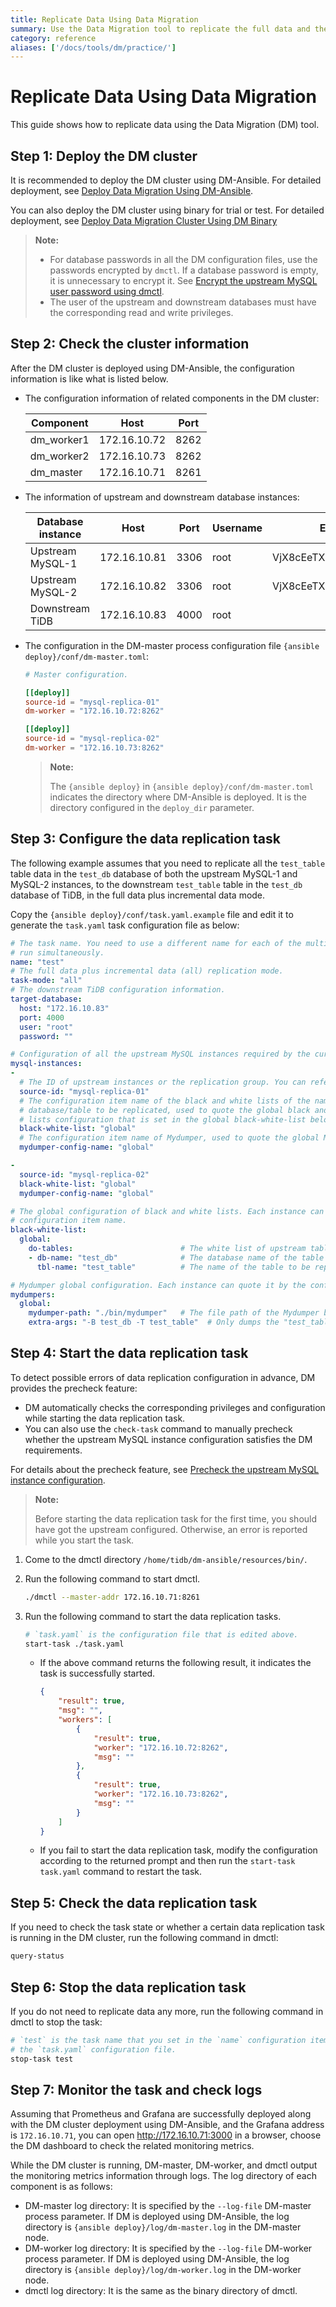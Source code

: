 ```yaml
---
title: Replicate Data Using Data Migration
summary: Use the Data Migration tool to replicate the full data and the incremental data.
category: reference
aliases: ['/docs/tools/dm/practice/']
---
```


# Replicate Data Using Data Migration

This guide shows how to replicate data using the Data Migration (DM) tool.

## Step 1: Deploy the DM cluster

It is recommended to deploy the DM cluster using DM-Ansible. For detailed deployment, see [Deploy Data Migration Using DM-Ansible](/v3.0/how-to/deploy/data-migration-with-ansible.md).

You can also deploy the DM cluster using binary for trial or test. For detailed deployment, see [Deploy Data Migration Cluster Using DM Binary](/v3.0/how-to/deploy/data-migration-with-binary.md)

> **Note:**
>
> - For database passwords in all the DM configuration files, use the passwords encrypted by `dmctl`. If a database password is empty, it is unnecessary to encrypt it. See [Encrypt the upstream MySQL user password using dmctl](/v3.0/how-to/deploy/data-migration-with-ansible.md#encrypt-the-upstream-mysql-user-password-using-dmctl).
> - The user of the upstream and downstream databases must have the corresponding read and write privileges.

## Step 2: Check the cluster information

After the DM cluster is deployed using DM-Ansible, the configuration information is like what is listed below.

- The configuration information of related components in the DM cluster:

    | Component | Host | Port |
    |------| ---- | ---- |
    | dm_worker1 | 172.16.10.72 | 8262 |
    | dm_worker2 | 172.16.10.73 | 8262 |
    | dm_master | 172.16.10.71 | 8261 |

- The information of upstream and downstream database instances:

    | Database instance | Host | Port | Username | Encrypted password |
    | -------- | --- | --- | --- | --- |
    | Upstream MySQL-1 | 172.16.10.81 | 3306 | root | VjX8cEeTX+qcvZ3bPaO4h0C80pe/1aU= |
    | Upstream MySQL-2 | 172.16.10.82 | 3306 | root | VjX8cEeTX+qcvZ3bPaO4h0C80pe/1aU= |
    | Downstream TiDB | 172.16.10.83 | 4000 | root | |

- The configuration in the DM-master process configuration file `{ansible deploy}/conf/dm-master.toml`:

    ```toml
    # Master configuration.

    [[deploy]]
    source-id = "mysql-replica-01"
    dm-worker = "172.16.10.72:8262"

    [[deploy]]
    source-id = "mysql-replica-02"
    dm-worker = "172.16.10.73:8262"
    ```

    > **Note:**
    >
    > The `{ansible deploy}` in `{ansible deploy}/conf/dm-master.toml` indicates the directory where DM-Ansible is deployed. It is the directory configured in the `deploy_dir` parameter.

## Step 3: Configure the data replication task

The following example assumes that you need to replicate all the `test_table` table data in the `test_db` database of both the upstream MySQL-1 and MySQL-2 instances, to the downstream `test_table` table in the `test_db` database of TiDB, in the full data plus incremental data mode.

Copy the `{ansible deploy}/conf/task.yaml.example` file and edit it to generate the `task.yaml` task configuration file as below:

```yaml
# The task name. You need to use a different name for each of the multiple tasks that
# run simultaneously.
name: "test"
# The full data plus incremental data (all) replication mode.
task-mode: "all"
# The downstream TiDB configuration information.
target-database:
  host: "172.16.10.83"
  port: 4000
  user: "root"
  password: ""

# Configuration of all the upstream MySQL instances required by the current data replication task.
mysql-instances:
-
  # The ID of upstream instances or the replication group. You can refer to the configuration of `source_id` in the "inventory.ini" file or in the "dm-master.toml" file.
  source-id: "mysql-replica-01"
  # The configuration item name of the black and white lists of the name of the
  # database/table to be replicated, used to quote the global black and white
  # lists configuration that is set in the global black-white-list below.
  black-white-list: "global"
  # The configuration item name of Mydumper, used to quote the global Mydumper configuration.
  mydumper-config-name: "global"

-
  source-id: "mysql-replica-02"
  black-white-list: "global"
  mydumper-config-name: "global"

# The global configuration of black and white lists. Each instance can quote it by the
# configuration item name.
black-white-list:
  global:
    do-tables:                        # The white list of upstream tables to be replicated.
    - db-name: "test_db"              # The database name of the table to be replicated.
      tbl-name: "test_table"          # The name of the table to be replicated.

# Mydumper global configuration. Each instance can quote it by the configuration item name.
mydumpers:
  global:
    mydumper-path: "./bin/mydumper"   # The file path of the Mydumper binary.
    extra-args: "-B test_db -T test_table"  # Only dumps the "test_table" table of the "test_db" database. It can configure any Mydumper argument.
```

## Step 4: Start the data replication task

To detect possible errors of data replication configuration in advance, DM provides the precheck feature:

- DM automatically checks the corresponding privileges and configuration while starting the data replication task.
- You can also use the `check-task` command to manually precheck whether the upstream MySQL instance configuration satisfies the DM requirements.

For details about the precheck feature, see [Precheck the upstream MySQL instance configuration](/v3.0/reference/tools/data-migration/precheck.md).

> **Note:**
>
> Before starting the data replication task for the first time, you should have got the upstream configured. Otherwise, an error is reported while you start the task.

1. Come to the dmctl directory `/home/tidb/dm-ansible/resources/bin/`.

2. Run the following command to start dmctl.

    ```bash
    ./dmctl --master-addr 172.16.10.71:8261
    ```

3. Run the following command to start the data replication tasks.

    ```bash
    # `task.yaml` is the configuration file that is edited above.
    start-task ./task.yaml
    ```

    - If the above command returns the following result, it indicates the task is successfully started.

        ```json
        {
            "result": true,
            "msg": "",
            "workers": [
                {
                    "result": true,
                    "worker": "172.16.10.72:8262",
                    "msg": ""
                },
                {
                    "result": true,
                    "worker": "172.16.10.73:8262",
                    "msg": ""
                }
            ]
        }
        ```

    - If you fail to start the data replication task, modify the configuration according to the returned prompt and then run the `start-task task.yaml` command to restart the task.

## Step 5: Check the data replication task

If you need to check the task state or whether a certain data replication task is running in the DM cluster, run the following command in dmctl:

```bash
query-status
```

## Step 6: Stop the data replication task

If you do not need to replicate data any more, run the following command in dmctl to stop the task:

```bash
# `test` is the task name that you set in the `name` configuration item of
# the `task.yaml` configuration file.
stop-task test
```

## Step 7: Monitor the task and check logs

Assuming that Prometheus and Grafana are successfully deployed along with the DM cluster deployment using DM-Ansible, and the Grafana address is `172.16.10.71`, you can open <http://172.16.10.71:3000> in a browser, choose the DM dashboard to check the related monitoring metrics.

While the DM cluster is running, DM-master, DM-worker, and dmctl output the monitoring metrics information through logs. The log directory of each component is as follows:

- DM-master log directory: It is specified by the `--log-file` DM-master process parameter. If DM is deployed using DM-Ansible, the log directory is `{ansible deploy}/log/dm-master.log` in the DM-master node.
- DM-worker log directory: It is specified by the `--log-file` DM-worker process parameter. If DM is deployed using DM-Ansible, the log directory is `{ansible deploy}/log/dm-worker.log` in the DM-worker node.
- dmctl log directory: It is the same as the binary directory of dmctl.
